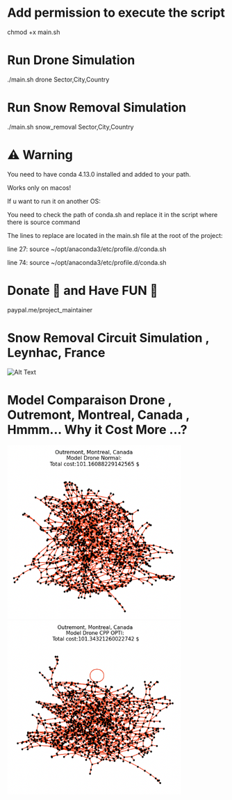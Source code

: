 # Add permission to execute the script
chmod +x main.sh
# Run Drone Simulation 
./main.sh drone Sector,City,Country

# Run Snow Removal Simulation
./main.sh snow_removal Sector,City,Country

# ⚠️ Warning
You need to have conda 4.13.0 installed and added to your path.

Works only on macos!

If u want to run it on another OS:

You need to check the path of conda.sh and replace it in the script where there is source command 

The lines to replace are located in the main.sh file at the root of the project:

line 27: source ~/opt/anaconda3/etc/profile.d/conda.sh

line 74: source ~/opt/anaconda3/etc/profile.d/conda.sh 

# Donate  🙏 and Have FUN 🤩
paypal.me/project_maintainer

# Snow Removal Circuit Simulation , Leynhac, France
![Alt Text](circuit_snow_removal/gif/cpp_route_animation.gif)

# Model Comparaison Drone , Outremont, Montreal, Canada , Hmmm... Why it Cost More ...?
<div >
  <img src="circuit_drone_comp/Screenshot_2023-06-04_at_2.54.49_PM.png" alt="Image 1" width="400" height="400" />
  <img src="circuit_drone_comp/Screenshot_2023-06-04_at_2.55.04_PM.png" alt="Image 2" width="400" height="400" />
</div>

